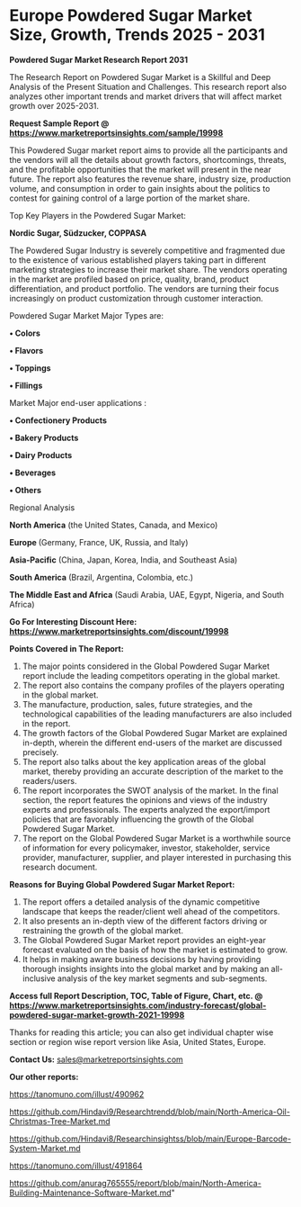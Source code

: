 # Europe Powdered Sugar Market Size, Growth, Trends 2025 - 2031

<strong>Powdered Sugar Market Research Report 2031</strong>

The Research Report on Powdered Sugar Market is a Skillful and Deep Analysis of the Present Situation and Challenges. This research report also analyzes other important trends and market drivers that will affect market growth over 2025-2031.

<strong>Request Sample Report @ <a href=https://www.marketreportsinsights.com/sample/19998>https://www.marketreportsinsights.com/sample/19998</a></strong>

This Powdered Sugar market report aims to provide all the participants and the vendors will all the details about growth factors, shortcomings, threats, and the profitable opportunities that the market will present in the near future. The report also features the revenue share, industry size, production volume, and consumption in order to gain insights about the politics to contest for gaining control of a large portion of the market share.

Top Key Players in the Powdered Sugar Market:

<strong>Nordic Sugar, Südzucker, COPPASA</strong>

The Powdered Sugar Industry is severely competitive and fragmented due to the existence of various established players taking part in different marketing strategies to increase their market share. The vendors operating in the market are profiled based on price, quality, brand, product differentiation, and product portfolio. The vendors are turning their focus increasingly on product customization through customer interaction.

Powdered Sugar Market Major Types are:

<strong>• Colors

• Flavors

• Toppings

• Fillings</strong>

Market Major end-user applications :

<strong>• Confectionery Products

• Bakery Products

• Dairy Products

• Beverages

• Others</strong>

Regional Analysis

</u><strong><b>North America</b></strong> (the United States, Canada, and Mexico)

<strong><b>Europe </b></strong>(Germany, France, UK, Russia, and Italy)

<strong><b>Asia-Pacific</b></strong> (China, Japan, Korea, India, and Southeast Asia)

<strong><b>South America</b></strong> (Brazil, Argentina, Colombia, etc.)

<strong><b>The Middle East and Africa</b></strong> (Saudi Arabia, UAE, Egypt, Nigeria, and South Africa)

<strong>Go For Interesting Discount Here: <a href=https://www.marketreportsinsights.com/discount/19998>https://www.marketreportsinsights.com/discount/19998</a></strong>

<strong>Points Covered in The Report:</strong>
<ol>
  <li>The major points considered in the Global Powdered Sugar Market report include the leading competitors operating in the global market.</li>
  <li>The report also contains the company profiles of the players operating in the global market.</li>
  <li>The manufacture, production, sales, future strategies, and the technological capabilities of the leading manufacturers are also included in the report.</li>
  <li>The growth factors of the Global Powdered Sugar Market are explained in-depth, wherein the different end-users of the market are discussed precisely.</li>
  <li>The report also talks about the key application areas of the global market, thereby providing an accurate description of the market to the readers/users.</li>
  <li>The report incorporates the SWOT analysis of the market. In the final section, the report features the opinions and views of the industry experts and professionals. The experts analyzed the export/import policies that are favorably influencing the growth of the Global Powdered Sugar Market.</li>
  <li>The report on the Global Powdered Sugar Market is a worthwhile source of information for every policymaker, investor, stakeholder, service provider, manufacturer, supplier, and player interested in purchasing this research document.</li>
</ol>
<strong>Reasons for Buying Global Powdered Sugar Market Report:</strong>

<ol>
  <li>The report offers a detailed analysis of the dynamic competitive landscape that keeps the reader/client well ahead of the competitors.</li>
  <li>It also presents an in-depth view of the different factors driving or restraining the growth of the global market.</li>
  <li>The Global Powdered Sugar Market report provides an eight-year forecast evaluated on the basis of how the market is estimated to grow.</li>
  <li>It helps in making aware business decisions by having providing thorough insights insights into the global market and by making an all-inclusive analysis of the key market segments and sub-segments.</li>
</ol>
<strong>Access full Report Description, TOC, Table of Figure, Chart, etc. @ <a href=https://www.marketreportsinsights.com/industry-forecast/global-powdered-sugar-market-growth-2021-19998>https://www.marketreportsinsights.com/industry-forecast/global-powdered-sugar-market-growth-2021-19998</a></strong>


Thanks for reading this article; you can also get individual chapter wise section or region wise report version like Asia, United States, Europe.

<strong>Contact Us:</strong>
sales@marketreportsinsights.com

<strong>Our other reports:</strong>

<a href=https://tanomuno.com/illust/490962>https://tanomuno.com/illust/490962</a>

<a href=https://github.com/Hindavi9/Researchtrendd/blob/main/North-America-Oil-Christmas-Tree-Market.md>https://github.com/Hindavi9/Researchtrendd/blob/main/North-America-Oil-Christmas-Tree-Market.md</a>

<a href=https://github.com/Hindavi8/Researchinsightss/blob/main/Europe-Barcode-System-Market.md>https://github.com/Hindavi8/Researchinsightss/blob/main/Europe-Barcode-System-Market.md</a>

<a href=https://tanomuno.com/illust/491864>https://tanomuno.com/illust/491864</a>

<a href=https://github.com/anurag765555/report/blob/main/North-America-Building-Maintenance-Software-Market.md>https://github.com/anurag765555/report/blob/main/North-America-Building-Maintenance-Software-Market.md</a>"
